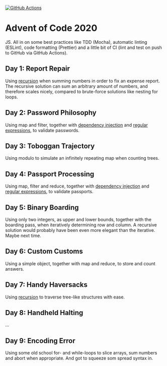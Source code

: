 [![GitHub Actions](https://github.com/meliasson/advent-of-code/workflows/CI/badge.svg)](https://github.com/meliasson/advent-of-code/actions?query=workflow%3ACI)

# Advent of Code 2020

JS. All in on some best practices like TDD (Mocha), automatic linting (ESLint), code formatting (Prettier) and a little bit of CI (lint and test on push to GitHub via GitHub Actions).

## Day 1: Report Repair

Using [recursion](https://en.wikipedia.org/wiki/Recursion#In_computer_science) when summing numbers in order to fix an expense report. The recursive solution can sum an arbitrary amount of numbers, and therefore scales nicely, compared to brute-force solutions like nesting for loops.

## Day 2: Password Philosophy

Using map and filter, together with [dependency injection](https://en.wikipedia.org/wiki/Dependency_injection) and [regular expressions](https://en.wikipedia.org/wiki/Regular_expression), to validate passwords.

## Day 3: Toboggan Trajectory

Using modulo to simulate an infinitely repeating map when counting trees.

## Day 4: Passport Processing

Using map, filter and reduce, together with [dependency injection](https://en.wikipedia.org/wiki/Dependency_injection) and [regular expressions](https://en.wikipedia.org/wiki/Regular_expression), to validate passports.

## Day 5: Binary Boarding

Using only two integers, as upper and lower bounds, together with the boarding pass, when iteratively determining row and column. A recursive solution would probably have been even more elegant than the iterative. Maybe next time.

## Day 6: Custom Customs

Using a simple object, together with map and reduce, to store and count answers.

## Day 7: Handy Haversacks

Using [recursion](https://en.wikipedia.org/wiki/Recursion#In_computer_science) to traverse tree-like structures with ease.

## Day 8: Handheld Halting

...

## Day 9: Encoding Error

Using some old school for- and while-loops to slice arrays, sum numbers and abort when appropriate. And got to squeeze som spread syntax in.
